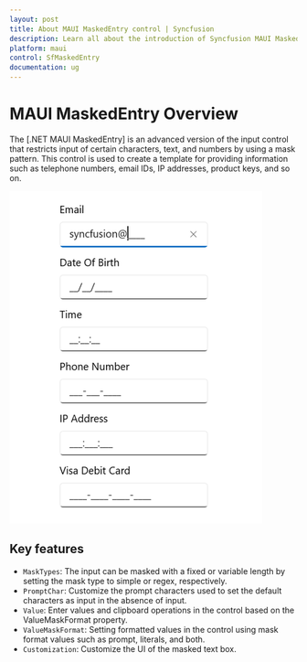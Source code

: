 ```yaml
---
layout: post
title: About MAUI MaskedEntry control | Syncfusion
description: Learn all about the introduction of Syncfusion MAUI MaskedEntry (SfMaskedEntry) control with essential features and more here.
platform: maui
control: SfMaskedEntry
documentation: ug
---
```


# MAUI MaskedEntry Overview

The [.NET MAUI MaskedEntry] is an advanced version of the input control that restricts input of certain characters, text, and numbers by using a mask pattern. This control is used to create a template for providing information such as telephone numbers, email IDs, IP addresses, product keys, and so on.

![MaskedEntry control overview in MAUI](MaskedEntry_Images/maui_maskedentry_overview.png)

## Key features

* `MaskTypes`: The input can be masked with a fixed or variable length by setting the mask type to simple or regex, respectively.
* `PromptChar`: Customize the prompt characters used to set the default characters as input in the absence of input.
* `Value`: Enter values and clipboard operations in the control based on the ValueMaskFormat property.
* `ValueMaskFormat`: Setting formatted values in the control using mask format values such as prompt, literals, and both.
* `Customization`: Customize the UI of the masked text box.